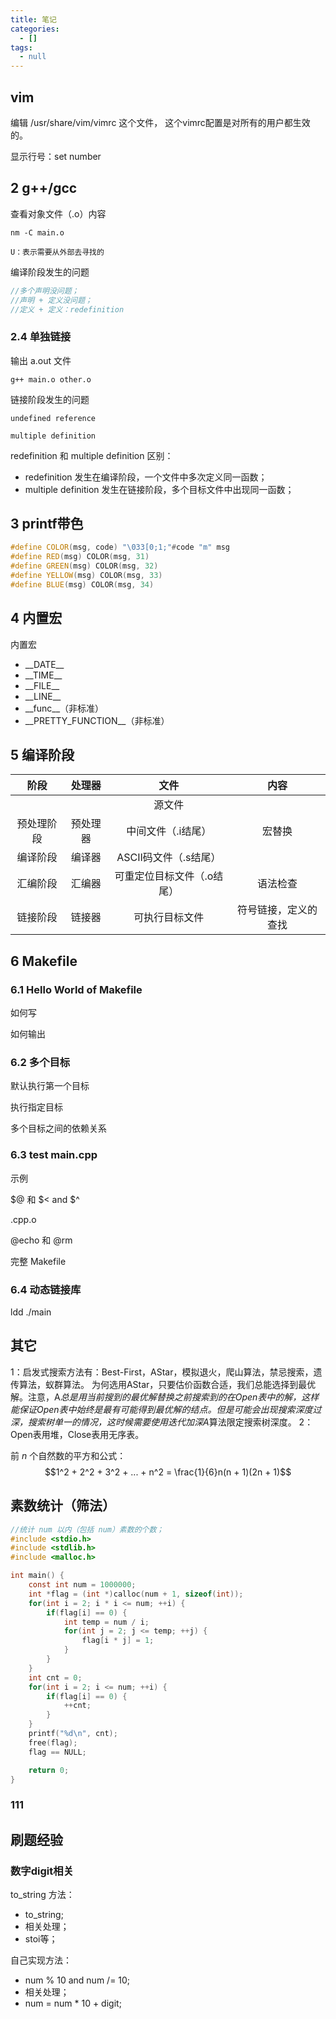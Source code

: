 ```yaml
---
title: 笔记
categories:
  - []
tags:
  - null
---
```


<!--more-->
## vim
编辑 /usr/share/vim/vimrc 这个文件， 这个vimrc配置是对所有的用户都生效的。

显示行号：set number

## 2 g++/gcc

查看对象文件（.o）内容
```
nm -C main.o

U：表示需要从外部去寻找的
```
编译阶段发生的问题
```cpp
//多个声明没问题；
//声明 + 定义没问题；
//定义 + 定义：redefinition
```

### 2.4 单独链接
输出 a.out 文件
```
g++ main.o other.o
```

链接阶段发生的问题
```
undefined reference

multiple definition
```

redefinition 和 multiple definition 区别：
- redefinition 发生在编译阶段，一个文件中多次定义同一函数；
- multiple definition 发生在链接阶段，多个目标文件中出现同一函数；

## 3 printf带色
```cpp
#define COLOR(msg, code) "\033[0;1;"#code "m" msg
#define RED(msg) COLOR(msg, 31)
#define GREEN(msg) COLOR(msg, 32)
#define YELLOW(msg) COLOR(msg, 33)
#define BLUE(msg) COLOR(msg, 34)
```
## 4 内置宏
内置宏
- \_\_DATE\_\_
- \_\_TIME\_\_
- \_\_FILE\_\_
- \_\_LINE\_\_
- \_\_func\_\_（非标准）
- \_\_PRETTY_FUNCTION\_\_（非标准）


## 5 编译阶段
| 阶段 | 处理器 | 文件 |内容
|:-:|:-:|:-:|:-:|
|||源文件|
|预处理阶段|预处理器|中间文件（.i结尾）|宏替换
|编译阶段|编译器|ASCII码文件（.s结尾）|
|汇编阶段|汇编器|可重定位目标文件（.o结尾）|语法检查
|链接阶段|链接器|可执行目标文件|符号链接，定义的查找


## 6 Makefile
### 6.1 Hello World of Makefile
如何写

如何输出

### 6.2 多个目标
默认执行第一个目标

执行指定目标

多个目标之间的依赖关系

### 6.3 test main.cpp
示例

$@ 和 $< and $^

.cpp.o

@echo 和 @rm

完整 Makefile

### 6.4 动态链接库

ldd ./main


## 其它

1：启发式搜索方法有：Best-First，AStar，模拟退火，爬山算法，禁忌搜索，遗传算法，蚁群算法。
为何选用AStar，只要估价函数合适，我们总能选择到最优解。注意，A*总是用当前搜到的最优解替换之前搜索到的在Open表中的解，这样能保证Open表中始终是最有可能得到最优解的结点。但是可能会出现搜索深度过深，搜索树单一的情况，这时候需要使用迭代加深A*算法限定搜索树深度。
2：Open表用堆，Close表用无序表。

前 $n$ 个自然数的平方和公式：
$$1^2 + 2^2 + 3^2 + ... + n^2 = \frac{1}{6}n(n + 1)(2n + 1)$$


## 素数统计（筛法）
```c
//统计 num 以内（包括 num）素数的个数；
#include <stdio.h>
#include <stdlib.h>
#include <malloc.h>

int main() {
	const int num = 1000000;
    int *flag = (int *)calloc(num + 1, sizeof(int));
    for(int i = 2; i * i <= num; ++i) {
        if(flag[i] == 0) {
            int temp = num / i;
            for(int j = 2; j <= temp; ++j) {
                flag[i * j] = 1;
            }
        }
    }
    int cnt = 0;
    for(int i = 2; i <= num; ++i) {
        if(flag[i] == 0) {
            ++cnt;
        }
    }
	printf("%d\n", cnt);
    free(flag);
    flag == NULL;

	return 0;
}
```



### 111




## 刷题经验
### 数字digit相关
to_string 方法：
- to_string;
- 相关处理；
- stoi等；

自己实现方法：
- num % 10 and num /= 10;
- 相关处理；
- num = num * 10 + digit;




